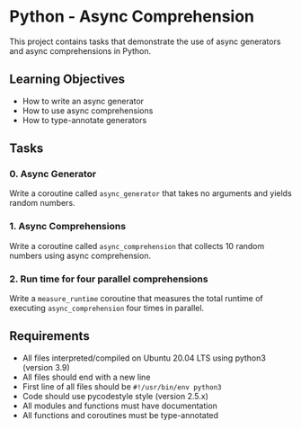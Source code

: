 # Python - Async Comprehension

This project contains tasks that demonstrate the use of async generators and async comprehensions in Python.

## Learning Objectives

- How to write an async generator
- How to use async comprehensions  
- How to type-annotate generators

## Tasks

### 0. Async Generator
Write a coroutine called `async_generator` that takes no arguments and yields random numbers.

### 1. Async Comprehensions  
Write a coroutine called `async_comprehension` that collects 10 random numbers using async comprehension.

### 2. Run time for four parallel comprehensions
Write a `measure_runtime` coroutine that measures the total runtime of executing `async_comprehension` four times in parallel.

## Requirements

- All files interpreted/compiled on Ubuntu 20.04 LTS using python3 (version 3.9)
- All files should end with a new line
- First line of all files should be `#!/usr/bin/env python3`
- Code should use pycodestyle style (version 2.5.x)
- All modules and functions must have documentation
- All functions and coroutines must be type-annotated 